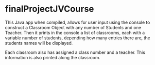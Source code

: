 # finalProjectJVCourse

This Java app when compiled, allows for user input using the console to construct a Classroom Object with any number of Students and one Teacher.
Then it prints in the console a list of classrooms, each with a variable number of students, depending how many entries there are, the students names will be displayed.

Each classroom also has assigned a class number and a teacher. This information is also printed along the classroom.